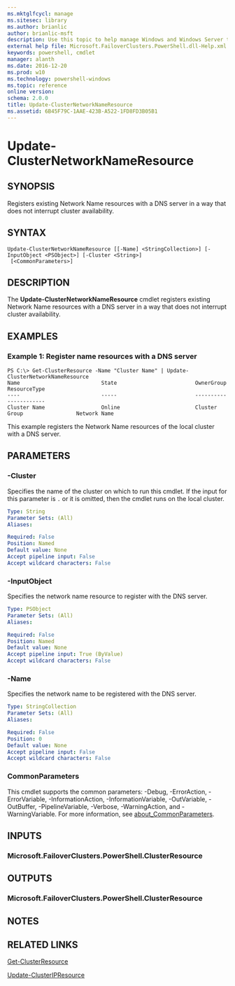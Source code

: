 ```yaml
---
ms.mktglfcycl: manage
ms.sitesec: library
ms.author: brianlic
author: brianlic-msft
description: Use this topic to help manage Windows and Windows Server technologies with Windows PowerShell.
external help file: Microsoft.FailoverClusters.PowerShell.dll-Help.xml
keywords: powershell, cmdlet
manager: alanth
ms.date: 2016-12-20
ms.prod: w10
ms.technology: powershell-windows
ms.topic: reference
online version: 
schema: 2.0.0
title: Update-ClusterNetworkNameResource
ms.assetid: 6B45F79C-1AAE-423B-A522-1FD8FD3B05B1
---
```


# Update-ClusterNetworkNameResource

## SYNOPSIS
Registers existing Network Name resources with a DNS server in a way that does not interrupt cluster availability.

## SYNTAX

```
Update-ClusterNetworkNameResource [[-Name] <StringCollection>] [-InputObject <PSObject>] [-Cluster <String>]
 [<CommonParameters>]
```

## DESCRIPTION
The **Update-ClusterNetworkNameResource** cmdlet registers existing Network Name resources with a DNS server in a way that does not interrupt cluster availability.

## EXAMPLES

### Example 1: Register name resources with a DNS server
```
PS C:\> Get-ClusterResource -Name "Cluster Name" | Update-ClusterNetworkNameResource
Name                          State                         OwnerGroup                    ResourceType 
----                          -----                         ----------                    ------------ 
Cluster Name                  Online                        Cluster Group                 Network Name
```

This example registers the Network Name resources of the local cluster with a DNS server.

## PARAMETERS

### -Cluster
Specifies the name of the cluster on which to run this cmdlet.
If the input for this parameter is `.` or it is omitted, then the cmdlet runs on the local cluster.

```yaml
Type: String
Parameter Sets: (All)
Aliases: 

Required: False
Position: Named
Default value: None
Accept pipeline input: False
Accept wildcard characters: False
```

### -InputObject
Specifies the network name resource to register with the DNS server.

```yaml
Type: PSObject
Parameter Sets: (All)
Aliases: 

Required: False
Position: Named
Default value: None
Accept pipeline input: True (ByValue)
Accept wildcard characters: False
```

### -Name
Specifies the network name to be registered with the DNS server.

```yaml
Type: StringCollection
Parameter Sets: (All)
Aliases: 

Required: False
Position: 0
Default value: None
Accept pipeline input: False
Accept wildcard characters: False
```

### CommonParameters
This cmdlet supports the common parameters: -Debug, -ErrorAction, -ErrorVariable, -InformationAction, -InformationVariable, -OutVariable, -OutBuffer, -PipelineVariable, -Verbose, -WarningAction, and -WarningVariable. For more information, see [about_CommonParameters](http://go.microsoft.com/fwlink/?LinkID=113216).

## INPUTS

### Microsoft.FailoverClusters.PowerShell.ClusterResource

## OUTPUTS

### Microsoft.FailoverClusters.PowerShell.ClusterResource

## NOTES

## RELATED LINKS

[Get-ClusterResource](./Get-ClusterResource.md)

[Update-ClusterIPResource](./Update-ClusterIPResource.md)

